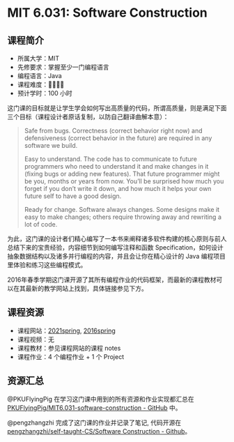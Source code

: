 # MIT 6.031: Software Construction

## 课程简介

- 所属大学：MIT
- 先修要求：掌握至少一门编程语言
- 编程语言：Java
- 课程难度：🌟🌟🌟🌟
- 预计学时：100 小时

这门课的目标就是让学生学会如何写出高质量的代码，所谓高质量，则是满足下面三个目标（课程设计者原话复制，以防自己翻译曲解本意）：

> Safe from bugs. Correctness (correct behavior right now) and defensiveness (correct behavior in the future) are required in any software we build.
>
> Easy to understand. The code has to communicate to future programmers who need to understand it and make changes in it (fixing bugs or adding new features). That future programmer might be you, months or years from now. You’ll be surprised how much you forget if you don’t write it down, and how much it helps your own future self to have a good design.
>
> Ready for change. Software always changes. Some designs make it easy to make changes; others require throwing away and rewriting a lot of code.

为此，这门课的设计者们精心编写了一本书来阐释诸多软件构建的核心原则与前人总结下来的宝贵经验，内容细节到如何编写注释和函数 Specification，如何设计抽象数据结构以及诸多并行编程的内容，并且会让你在精心设计的 Java 编程项目里体验和练习这些编程模式。

2016年春季学期这门课开源了其所有编程作业的代码框架，而最新的课程教材可以在其最新的教学网站上找到，具体链接参见下方。

## 课程资源

- 课程网站：[2021spring](http://web.mit.edu/6.031/www/sp21/), [2016spring](https://ocw.mit.edu/courses/electrical-engineering-and-computer-science/6-005-software-construction-spring-2016/)
- 课程视频：无
- 课程教材：参见课程网站的课程 notes
- 课程作业：4 个编程作业 + 1 个 Project

## 资源汇总

@PKUFlyingPig 在学习这门课中用到的所有资源和作业实现都汇总在 [PKUFlyingPig/MIT6.031-software-construction - GitHub](https://github.com/PKUFlyingPig/MIT6.031-software-construction) 中。

@pengzhangzhi 完成了这门课的作业并记录了笔记, 代码开源在 [pengzhangzhi/self-taught-CS/Software Construction - Github](https://github.com/pengzhangzhi/self-taught-CS/tree/main/Software%20Construction)。

